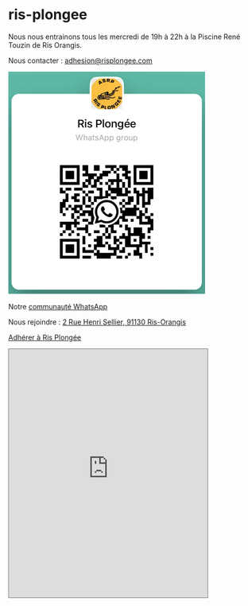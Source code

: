 # ris-plongee

Nous nous entrainons tous les mercredi de 19h à 22h à la Piscine René Touzin de Ris Orangis.

Nous contacter : [adhesion@risplongee.com](mailto:adhesion@ris-plongee.com)

![QRCode Whatsapp](qrcode.png)

Notre [communauté WhatsApp](https://chat.whatsapp.com/LCriYyvy98GBHcAubOUgeL)

Nous rejoindre : [2 Rue Henri Sellier, 91130 Ris-Orangis](https://maps.app.goo.gl/22ifRDffGduzEma8A)

[Adhérer à Ris Plongée](https://www.helloasso.com/associations/asrp-ris-plongee/adhesions/adhesion-2023-2024)

<iframe src="https://calendar.google.com/calendar/embed?height=500&wkst=2&bgcolor=%23ffffff&ctz=Europe%2FParis&showTz=0&showCalendars=0&showTabs=0&showPrint=0&showDate=1&showNav=1&showTitle=0&mode=MONTH&title&src=cmlzcGxvbmdlZUBnbWFpbC5jb20&color=%23E67C73" style="border:solid 1px #777" width="400" height="500" frameborder="0" scrolling="no"></iframe>

